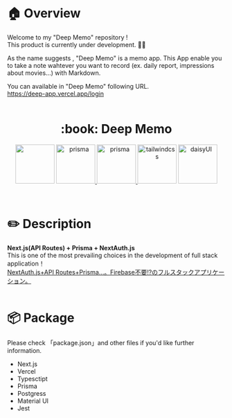 
# :house: Overview
Welcome to my "Deep Memo" repository !<br>
This product is currently under development. :construction_worker::construction_worker:

As the name suggests , "Deep Memo" is a memo app.
This App enable you to take a note wahtever you want to record (ex. daily report, impressions about movies...) with Markdown.<br>

You can available in "Deep Memo" following URL.<br>
https://deep-app.vercel.app/login<br>
<br />

<div align="center">
<h1 align="center">:book: Deep Memo</h1>
<p align="center">
  <a href="https://nextjs.org/"><img src="https://user-images.githubusercontent.com/85671197/144169038-462cbe8a-2d66-4c9a-a2a9-63a7a330bd11.png" height="90px;" /></a>
    <a href="https://vercel.com/"><img  height="90px;" alt="prisma" src="https://user-images.githubusercontent.com/85671197/144169049-aa6c2fad-1462-4a6f-8cd4-4619d33262cc.png">
</a>
  <a href="https://prisma.io/"><img  height="90px;" alt="prisma" src="https://user-images.githubusercontent.com/85671197/144168297-67eaf285-217e-4552-bf2e-4f753280369c.png">
</a>
  <a href="https://www.postgresql.org/"><img  height="90px;" alt="tailwindcss" src="https://user-images.githubusercontent.com/85671197/144169066-6ac735a9-4fb2-48dd-a4c4-198ad761efb8.png"></a>
  <a href="https://mui.com/"><img  height="90px;" alt="daisyUI" src="https://user-images.githubusercontent.com/85671197/144169078-980aec78-62c2-4c88-9c91-c7d0d6f0c0ab.jpg"></a>
</p>
</div>
<br />

# :pencil2: Description
**Next.js(API Routes) + Prisma + NextAuth.js** <br>
This is one of the most prevailing choices in the development of full stack application！<br>
[NextAuth.js+API Routes+Prisma...。Firebase不要!?のフルスタックアプリケーション。](https://qiita.com/kondo97/items/e17e662d78c088960b35)
<br />
<br />

# :package: Package
Please check 「package.json」and other files if you'd like further information.<br>
- Next.js
- Vercel
- Typesctipt
- Prisma
- Postgress
- Material UI <br>
- Jest

  
 

